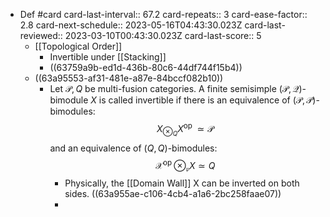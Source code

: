 - Def #card
  card-last-interval:: 67.2
  card-repeats:: 3
  card-ease-factor:: 2.8
  card-next-schedule:: 2023-05-16T04:43:30.023Z
  card-last-reviewed:: 2023-03-10T00:43:30.023Z
  card-last-score:: 5
	- [[Topological Order]]
		- Invertible under [[Stacking]]
		- ((63759a9b-ed1d-436b-80c6-44df744f15b4))
	- ((63a95553-af31-481e-a87e-84bccf082b10))
		- Let $\mathcal{P}, Q$ be multi-fusion categories. A finite semisimple $(\mathcal{P}, \mathcal{Q})$-bimodule $X$ is called invertible if there is an equivalence of $(\mathcal{P}, \mathcal{P})$-bimodules:
		  $$
		  X_{\otimes_Q} X^{\text {op }} \simeq \mathcal{P}
		  $$
		  and an equivalence of $(Q, Q)$-bimodules:
		  $$
		  \mathcal{X}^{\text {op }} \otimes_{\mathfrak{p}} X \simeq Q
		  $$
			- Physically, the [[Domain Wall]] X can be inverted on both sides.
			  ((63a955ae-c106-4cb4-a1a6-2bc258faae07))
			-